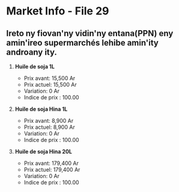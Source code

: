 # Market Info - File 29

## Ireto ny fiovan'ny vidin'ny entana(PPN) eny amin'ireo supermarchés lehibe amin'ity androany ity.

1. **Huile de soja 1L**
   - Prix avant: 15,500 Ar
   - Prix actuel: 15,500 Ar
   - Variation: 0 Ar
   - Indice de prix : 100.00

2. **Huile de soja Hina 1L**
   - Prix avant: 8,900 Ar
   - Prix actuel: 8,900 Ar
   - Variation: 0 Ar
   - Indice de prix : 100.00

3. **Huile de soja Hina 20L**
   - Prix avant: 179,400 Ar
   - Prix actuel: 179,400 Ar
   - Variation: 0 Ar
   - Indice de prix : 100.00

